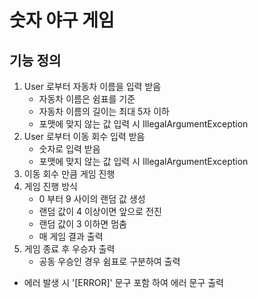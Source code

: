 # 숫자 야구 게임

## 기능 정의 
1. User 로부터 자동차 이름을 입력 받음 
    * 자동차 이름은 쉼표를 기준
    * 자동차 이름의 길이는 최대 5자 이하 
    * 포맷에 맞지 않는 값 입력 시 IllegalArgumentException
2. User 로부터 이동 회수 입력 받음
    * 숫자로 입력 받음
    * 포맷에 맞지 않는 값 입력 시 IllegalArgumentException
3. 이동 회수 만큼 게임 진행
4. 게임 진행 방식
    * 0 부터 9 사이의 랜덤 값 생성
    * 랜덤 값이 4 이상이면 앞으로 전진
    * 랜덤 값이 3 이하면 멈춤
    * 매 게임 결과 출력
5. 게임 종료 후 우승자 출력
    * 공동 우승인 경우 쉼표로 구분하여 출력 
* 에러 발생 시 '[ERROR]' 문구 포함 하여 에러 문구 출력 

